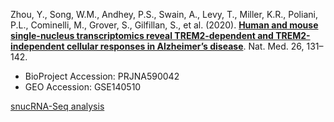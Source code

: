 Zhou, Y., Song, W.M., Andhey, P.S., Swain, A., Levy, T., Miller, K.R., Poliani, P.L., Cominelli, M., Grover, S., Gilfillan, S., et al. (2020). **[Human and mouse single-nucleus transcriptomics reveal TREM2-dependent and TREM2-independent cellular responses in Alzheimer’s disease](https://www.nature.com/articles/s41591-019-0695-9)**. Nat. Med. 26, 131–142.

- BioProject Accession: PRJNA590042
- GEO Accession: GSE140510

[snucRNA-Seq analysis](https://jlduan.github.io/Replica/s41591-019-0695-9/notebooks/analyze_refactored_ragg.html)
